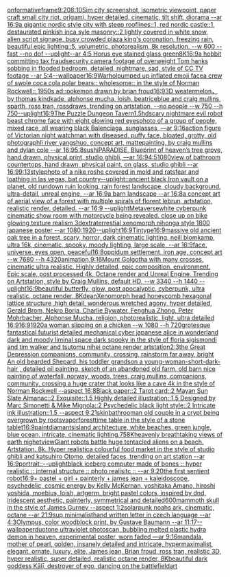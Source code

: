 [onformative](https://www.ebank.nz/aiartgenerator?category=onformative)[frame](https://www.ebank.nz/aiartgenerator?category=frame)[9:20](https://www.ebank.nz/aiartgenerator?category=9%3A20)[8:10](https://www.ebank.nz/aiartgenerator?category=8%3A10)[Sim city screenshot, isometric viewpoint, paper craft small city riot, origami, hyper detailed, cinematic, tilt shift, diorama    --ar 16:9](https://www.ebank.nz/aiartgenerator?category=Sim%2520city%2520screenshot%2C%2520isometric%2520viewpoint%2C%2520paper%2520craft%2520small%2520city%2520riot%2C%2520origami%2C%2520hyper%2520detailed%2C%2520cinematic%2C%2520tilt%2520shift%2C%2520diorama%2520%2520%2520%2520--ar%252016%3A9)[a gigantic nordic style city with steep rooflines::1, red nordic castle::1, destaurated pinkish inca syle masonry::2 lightly covered in white snow, alien script signage, busy crowded plaza king's coronation, freezing rain, beautiful epic lighting::5, volumetric, photorealism, 8k resolution, --w 600 --fast --no dof --uplight](https://www.ebank.nz/aiartgenerator?category=a%2520gigantic%2520nordic%2520style%2520city%2520with%2520steep%2520rooflines%3A%3A1%2C%2520red%2520nordic%2520castle%3A%3A1%2C%2520destaurated%2520pinkish%2520inca%2520syle%2520masonry%3A%3A2%2520lightly%2520covered%2520in%2520white%2520snow%2C%2520alien%2520script%2520signage%2C%2520busy%2520crowded%2520plaza%2520king%27s%2520coronation%2C%2520freezing%2520rain%2C%2520beautiful%2520epic%2520lighting%3A%3A5%2C%2520volumetric%2C%2520photorealism%2C%25208k%2520resolution%2C%2520--w%2520600%2520--fast%2520--no%2520dof%2520--uplight)[--ar 4:5 Horus eye stained glass green](https://www.ebank.nz/aiartgenerator?category=--ar%25204%3A5%2520Horus%2520eye%2520stained%2520glass%2520green)[8K](https://www.ebank.nz/aiartgenerator?category=8K)[16:9](https://www.ebank.nz/aiartgenerator?category=16%3A9)[a hobbit committing tax fraud](https://www.ebank.nz/aiartgenerator?category=a%2520hobbit%2520committing%2520tax%2520fraud)[security camera footage of overweight Tom hanks sobbing in flooded bedroom, detailed, nightmare, sad, style of CC TV footage --ar 5:4](https://www.ebank.nz/aiartgenerator?category=security%2520camera%2520footage%2520of%2520overweight%2520Tom%2520hanks%2520sobbing%2520in%2520flooded%2520bedroom%2C%2520detailed%2C%2520nightmare%2C%2520sad%2C%2520style%2520of%2520CC%2520TV%2520footage%2520--ar%25205%3A4)[--wallpaper](https://www.ebank.nz/aiartgenerator?category=--wallpaper)[16:9](https://www.ebank.nz/aiartgenerator?category=16%3A9)[Warhol](https://www.ebank.nz/aiartgenerator?category=Warhol)[pumped up inflated emoji face](https://www.ebank.nz/aiartgenerator?category=pumped%2520up%2520inflated%2520emoji%2520face)[a crew of swole coca cola polar bears:: wholesome:: in the style of Norman Rockwell:: 1950s ad::](https://www.ebank.nz/aiartgenerator?category=a%2520crew%2520of%2520swole%2520coca%2520cola%2520polar%2520bears%3A%3A%2520wholesome%3A%3A%2520in%2520the%2520style%2520of%2520Norman%2520Rockwell%3A%3A%25201950s%2520ad%3A%3A)[pokemon drawn by brian froud](https://www.ebank.nz/aiartgenerator?category=pokemon%2520drawn%2520by%2520brian%2520froud)[16:9](https://www.ebank.nz/aiartgenerator?category=16%3A9)[3D weatermelon，by thomas kindkade, alphonse mucha, loish, beatriceblue and craig mullins, sparth, ross tran, rossdraws, trending on artstation, --no people --w 750 --h 750](https://www.ebank.nz/aiartgenerator?category=3D%2520weatermelon%EF%BC%8Cby%2520thomas%2520kindkade%2C%2520alphonse%2520mucha%2C%2520loish%2C%2520beatriceblue%2520and%2520craig%2520mullins%2C%2520sparth%2C%2520ross%2520tran%2C%2520rossdraws%2C%2520trending%2520on%2520artstation%2C%2520--no%2520people%2520--w%2520750%2520--h%2520750)[--uplight](https://www.ebank.nz/aiartgenerator?category=--uplight)[16:9](https://www.ebank.nz/aiartgenerator?category=16%3A9)[The Puzzle Dungeon Tavern](https://www.ebank.nz/aiartgenerator?category=The%2520Puzzle%2520Dungeon%2520Tavern)[1.5](https://www.ebank.nz/aiartgenerator?category=1.5)[hd](https://www.ebank.nz/aiartgenerator?category=hd)[scary nightmare evil robot beast chrome face with eight glowing red eyes](https://www.ebank.nz/aiartgenerator?category=scary%2520nightmare%2520evil%2520robot%2520beast%2520chrome%2520face%2520with%2520eight%2520glowing%2520red%2520eyes)[photo of a group of people, mixed race, all wearing black Balenciaga, sunglasses, —ar 9:16](https://www.ebank.nz/aiartgenerator?category=photo%2520of%2520a%2520group%2520of%2520people%2C%2520mixed%2520race%2C%2520all%2520wearing%2520black%2520Balenciaga%2C%2520sunglasses%2C%2520%E2%80%94ar%25209%3A16)[action figure of Victorian night watchman with diseased, puffy face, bloated, grotty, old photograph](https://www.ebank.nz/aiartgenerator?category=action%2520figure%2520of%2520Victorian%2520night%2520watchman%2520with%2520diseased%2C%2520puffy%2520face%2C%2520bloated%2C%2520grotty%2C%2520old%2520photograph)[li river yangshuo, concept art, mattepainting, by craig mullins and dylan cole --ar 16:9](https://www.ebank.nz/aiartgenerator?category=li%2520river%2520yangshuo%2C%2520concept%2520art%2C%2520mattepainting%2C%2520by%2520craig%2520mullins%2520and%2520dylan%2520cole%2520--ar%252016%3A9)[5:8](https://www.ebank.nz/aiartgenerator?category=5%3A8)[sushi](https://www.ebank.nz/aiartgenerator?category=sushi)[PARADISE, Blueprint of heaven’s tree grove, hand drawn, physical print, studio ghibli, —ar 16:9](https://www.ebank.nz/aiartgenerator?category=PARADISE%2C%2520Blueprint%2520of%2520heaven%E2%80%99s%2520tree%2520grove%2C%2520hand%2520drawn%2C%2520physical%2520print%2C%2520studio%2520ghibli%2C%2520%E2%80%94ar%252016%3A9)[4:5](https://www.ebank.nz/aiartgenerator?category=4%3A5)[1080](https://www.ebank.nz/aiartgenerator?category=1080)[view of bathroom countertops, hand drawn, physical paint, on glass, studio ghibli --ar 16:9](https://www.ebank.nz/aiartgenerator?category=view%2520of%2520bathroom%2520countertops%2C%2520hand%2520drawn%2C%2520physical%2520paint%2C%2520on%2520glass%2C%2520studio%2520ghibli%2520--ar%252016%3A9)[9:13](https://www.ebank.nz/aiartgenerator?category=9%3A13)[style](https://www.ebank.nz/aiartgenerator?category=style)[photo of a nike roshe covered in mold and rats](https://www.ebank.nz/aiartgenerator?category=photo%2520of%2520a%2520nike%2520roshe%2520covered%2520in%2520mold%2520and%2520rats)[fear and loathing in las vegas, bat country](https://www.ebank.nz/aiartgenerator?category=fear%2520and%2520loathing%2520in%2520las%2520vegas%2C%2520bat%2520country)[--uplight](https://www.ebank.nz/aiartgenerator?category=--uplight)[::](https://www.ebank.nz/aiartgenerator?category=%3A%3A)[ancient black Iron vault on a planet, old rundown ruin looking, rain forest landscape, cloudy background, ultra-detail, unreal engine, --ar 16:9](https://www.ebank.nz/aiartgenerator?category=ancient%2520black%2520Iron%2520vault%2520on%2520a%2520planet%2C%2520old%2520rundown%2520ruin%2520looking%2C%2520rain%2520forest%2520landscape%2C%2520cloudy%2520background%2C%2520ultra-detail%2C%2520unreal%2520engine%2C%2520--ar%252016%3A9)[a barn landscape --ar 16:8](https://www.ebank.nz/aiartgenerator?category=a%2520barn%2520landscape%2520--ar%252016%3A8)[a concept art of aerial view of a forest with multiple spirals of florent lebrun, artstation, realistic render, detailed. --ar 16:9 --uplight](https://www.ebank.nz/aiartgenerator?category=a%2520concept%2520art%2520of%2520aerial%2520view%2520of%2520a%2520forest%2520with%2520multiple%2520spirals%2520of%2520florent%2520lebrun%2C%2520artstation%2C%2520realistic%2520render%2C%2520detailed.%2520--ar%252016%3A9%2520--uplight)[Metaverse](https://www.ebank.nz/aiartgenerator?category=Metaverse)[white cyberpunk cinematic show room with motorcycle being revealed. close up on bike glowing texture  realism 3d](https://www.ebank.nz/aiartgenerator?category=white%2520cyberpunk%2520cinematic%2520show%2520room%2520with%2520motorcycle%2520being%2520revealed.%2520close%2520up%2520on%2520bike%2520glowing%2520texture%2520%2520realism%25203d)[extraterrestial xenomorph nihonga style 1800 japanese poster --ar 1080:1920](https://www.ebank.nz/aiartgenerator?category=extraterrestial%2520xenomorph%2520nihonga%2520style%25201800%2520japanese%2520poster%2520--ar%25201080%3A1920)[--uplight](https://www.ebank.nz/aiartgenerator?category=--uplight)[16:9](https://www.ebank.nz/aiartgenerator?category=16%3A9)[Tintype](https://www.ebank.nz/aiartgenerator?category=Tintype)[16:9](https://www.ebank.nz/aiartgenerator?category=16%3A9)[massive old ancient oak tree in a forest, scary, horror, dark cinematic lighting, neill blomkamp, ultra 16k, cinematic, spooky, moody lighting, large scale, --ar 16:9](https://www.ebank.nz/aiartgenerator?category=massive%2520old%2520ancient%2520oak%2520tree%2520in%2520a%2520forest%2C%2520scary%2C%2520horror%2C%2520dark%2520cinematic%2520lighting%2C%2520neill%2520blomkamp%2C%2520ultra%252016k%2C%2520cinematic%2C%2520spooky%2C%2520moody%2520lighting%2C%2520large%2520scale%2C%2520--ar%252016%3A9)[face, universe, eyes open, peaceful](https://www.ebank.nz/aiartgenerator?category=face%2C%2520universe%2C%2520eyes%2520open%2C%2520peaceful)[16:8](https://www.ebank.nz/aiartgenerator?category=16%3A8)[oppidum settlement, iron age, concept art --w 7680 --h 4320](https://www.ebank.nz/aiartgenerator?category=oppidum%2520settlement%2C%2520iron%2520age%2C%2520concept%2520art%2520--w%25207680%2520--h%25204320)[animation,](https://www.ebank.nz/aiartgenerator?category=animation%2C)[9:16](https://www.ebank.nz/aiartgenerator?category=9%3A16)[Mount Golgotha with many crosses, cinematic ultra realistic. Highly detailed, epic composition. environment. Epic scale, post processed 4k, Octane render and Unreal Engine. Trending on Artstation, style by Craig Mullins, default HD, --w 3340 --h 1440 --uplight](https://www.ebank.nz/aiartgenerator?category=Mount%2520Golgotha%2520with%2520many%2520crosses%2C%2520cinematic%2520ultra%2520realistic.%2520Highly%2520detailed%2C%2520epic%2520composition.%2520environment.%2520Epic%2520scale%2C%2520post%2520processed%25204k%2C%2520Octane%2520render%2520and%2520Unreal%2520Engine.%2520Trending%2520on%2520Artstation%2C%2520style%2520by%2520Craig%2520Mullins%2C%2520default%2520HD%2C%2520--w%25203340%2520--h%25201440%2520--uplight)[16:9](https://www.ebank.nz/aiartgenerator?category=16%3A9)[beautiful butterfly, glow, post apocalyptic, cyberpunk, ultra realistic, octane render, 8K](https://www.ebank.nz/aiartgenerator?category=beautiful%2520butterfly%2C%2520glow%2C%2520post%2520apocalyptic%2C%2520cyberpunk%2C%2520ultra%2520realistic%2C%2520octane%2520render%2C%25208K)[dean](https://www.ebank.nz/aiartgenerator?category=dean)[Xenomorph head honeycomb hexagonal lattice structure  ,high detail, wonderous wretched agony, hyper detailed, Gerald Brom, Nekro Borja, Charlie Bywater, Fenghua Zhong, Peter Mohrbacher, Alphonse Mucha, religion, photorealistic, light, ultra detailed 16:9](https://www.ebank.nz/aiartgenerator?category=Xenomorph%2520head%2520honeycomb%2520hexagonal%2520lattice%2520structure%2520%2520%2Chigh%2520detail%2C%2520wonderous%2520wretched%2520agony%2C%2520hyper%2520detailed%2C%2520Gerald%2520Brom%2C%2520Nekro%2520Borja%2C%2520Charlie%2520Bywater%2C%2520Fenghua%2520Zhong%2C%2520Peter%2520Mohrbacher%2C%2520Alphonse%2520Mucha%2C%2520religion%2C%2520photorealistic%2C%2520light%2C%2520ultra%2520detailed%252016%3A9)[16:9](https://www.ebank.nz/aiartgenerator?category=16%3A9)[1920](https://www.ebank.nz/aiartgenerator?category=1920)[a woman slipping on a chicken --w 1080 --h 720](https://www.ebank.nz/aiartgenerator?category=a%2520woman%2520slipping%2520on%2520a%2520chicken%2520--w%25201080%2520--h%2520720)[grotesque fantastical futurist detailed mechanical cyber japanese alice in wonderland dark and moody liminal space dark spooky in the style of floria sigismondi and tim walker and tsutomu nihei octane render artstation](https://www.ebank.nz/aiartgenerator?category=grotesque%2520fantastical%2520futurist%2520detailed%2520mechanical%2520cyber%2520japanese%2520alice%2520in%2520wonderland%2520dark%2520and%2520moody%2520liminal%2520space%2520dark%2520spooky%2520in%2520the%2520style%2520of%2520floria%2520sigismondi%2520and%2520tim%2520walker%2520and%2520tsutomu%2520nihei%2520octane%2520render%2520artstation)[2:3](https://www.ebank.nz/aiartgenerator?category=2%3A3)[the Great Depression  companions, community, crossing, rainstorm far away, bright An old bearded Shepard, his toddler grandson a young-woman-short-dark-hair , detailed oil painting, sketch of an abandoned old farm, old barn nice painting of waterfall, norway, woods, trees, craig mullins,  companions, community, crossing a huge crater that looks like a cave 4k in the style of Norman Rockwell --aspect 16:8](https://www.ebank.nz/aiartgenerator?category=the%2520Great%2520Depression%2520%2520companions%2C%2520community%2C%2520crossing%2C%2520rainstorm%2520far%2520away%2C%2520bright%2520An%2520old%2520bearded%2520Shepard%2C%2520his%2520toddler%2520grandson%2520a%2520young-woman-short-dark-hair%2520%2C%2520detailed%2520oil%2520painting%2C%2520sketch%2520of%2520an%2520abandoned%2520old%2520farm%2C%2520old%2520barn%2520nice%2520painting%2520of%2520waterfall%2C%2520norway%2C%2520woods%2C%2520trees%2C%2520craig%2520mullins%2C%2520%2520companions%2C%2520community%2C%2520crossing%2520a%2520huge%2520crater%2520that%2520looks%2520like%2520a%2520cave%25204k%2520in%2520the%2520style%2520of%2520Norman%2520Rockwell%2520--aspect%252016%3A8)[Black paper::2 Tarot card::2  Mayan Sun Slate Almanac::2 Exquisite::1.5 Highly detailed illustration::1.5 Designed by Marc Simonetti & Mike Mignola::2 Psychedelic black light style::2 Intricate ink illustration::1.5 --aspect 9:21](https://www.ebank.nz/aiartgenerator?category=Black%2520paper%3A%3A2%2520Tarot%2520card%3A%3A2%2520%2520Mayan%2520Sun%2520Slate%2520Almanac%3A%3A2%2520Exquisite%3A%3A1.5%2520Highly%2520detailed%2520illustration%3A%3A1.5%2520Designed%2520by%2520Marc%2520Simonetti%2520%26%2520Mike%2520Mignola%3A%3A2%2520Psychedelic%2520black%2520light%2520style%3A%3A2%2520Intricate%2520ink%2520illustration%3A%3A1.5%2520--aspect%25209%3A21)[skin](https://www.ebank.nz/aiartgenerator?category=skin)[bathroom](https://www.ebank.nz/aiartgenerator?category=bathroom)[an old couple in a crypt being overgrown by roots](https://www.ebank.nz/aiartgenerator?category=an%2520old%2520couple%2520in%2520a%2520crypt%2520being%2520overgrown%2520by%2520roots)[vapor](https://www.ebank.nz/aiartgenerator?category=vapor)[forest](https://www.ebank.nz/aiartgenerator?category=forest)[time table in the style of a stone tablet](https://www.ebank.nz/aiartgenerator?category=time%2520table%2520in%2520the%2520style%2520of%2520a%2520stone%2520tablet)[16:9](https://www.ebank.nz/aiartgenerator?category=16%3A9)[paint](https://www.ebank.nz/aiartgenerator?category=paint)[diamants](https://www.ebank.nz/aiartgenerator?category=diamants)[island architecture, white beaches, green jungle, blue ocean, intricate, cinematic lighting](https://www.ebank.nz/aiartgenerator?category=island%2520architecture%2C%2520white%2520beaches%2C%2520green%2520jungle%2C%2520blue%2520ocean%2C%2520intricate%2C%2520cinematic%2520lighting)[.75](https://www.ebank.nz/aiartgenerator?category=.75)[8K](https://www.ebank.nz/aiartgenerator?category=8K)[heavenly breathtaking views of earth  nighetview](https://www.ebank.nz/aiartgenerator?category=heavenly%2520breathtaking%2520views%2520of%2520earth%2520%2520nighetview)[Giant robots battle huge tentacled aliens on a beach. Artstation. 8k. Hyper realistic](https://www.ebank.nz/aiartgenerator?category=Giant%2520robots%2520battle%2520huge%2520tentacled%2520aliens%2520on%2520a%2520beach.%2520Artstation.%25208k.%2520Hyper%2520realistic)[a colourful food market in the style of studio ghibli and katsuhiro Otomo, detailed faces, trending on art station --ar 16:9](https://www.ebank.nz/aiartgenerator?category=a%2520colourful%2520food%2520market%2520in%2520the%2520style%2520of%2520studio%2520ghibli%2520and%2520katsuhiro%2520Otomo%2C%2520detailed%2520faces%2C%2520trending%2520on%2520art%2520station%2520--ar%252016%3A9)[portrait::](https://www.ebank.nz/aiartgenerator?category=portrait%3A%3A)[--uplight](https://www.ebank.nz/aiartgenerator?category=--uplight)[black iceberg computer made of bones :: hyper realistic :: internal structure :: photo realisitc :: --ar 9:20](https://www.ebank.nz/aiartgenerator?category=black%2520iceberg%2520computer%2520made%2520of%2520bones%2520%3A%3A%2520hyper%2520realistic%2520%3A%3A%2520internal%2520structure%2520%3A%3A%2520photo%2520realisitc%2520%3A%3A%2520--ar%25209%3A20)[the first sentient robot](https://www.ebank.nz/aiartgenerator?category=the%2520first%2520sentient%2520robot)[16:9](https://www.ebank.nz/aiartgenerator?category=16%3A9)[+ pastel + girl + painterly + james jean + kaleidoscope, psychedelic, cosmic energy by Kelly McKernan, yoshitaka Amano, hiroshi yoshida, moebius, loish, artgerm, bright pastel colors, inspired by dnd, iridescent aesthetic, painterly, symmetrical and detailed](https://www.ebank.nz/aiartgenerator?category=%2B%2520pastel%2520%2B%2520girl%2520%2B%2520painterly%2520%2B%2520james%2520jean%2520%2B%2520kaleidoscope%2C%2520psychedelic%2C%2520cosmic%2520energy%2520by%2520Kelly%2520McKernan%2C%2520yoshitaka%2520Amano%2C%2520hiroshi%2520yoshida%2C%2520moebius%2C%2520loish%2C%2520artgerm%2C%2520bright%2520pastel%2520colors%2C%2520inspired%2520by%2520dnd%2C%2520iridescent%2520aesthetic%2C%2520painterly%2C%2520symmetrical%2520and%2520detailed)[600](https://www.ebank.nz/aiartgenerator?category=600)[mammoth skull in the style of James Gurney --aspect 1:2](https://www.ebank.nz/aiartgenerator?category=mammoth%2520skull%2520in%2520the%2520style%2520of%2520James%2520Gurney%2520--aspect%25201%3A2)[solarpunk noahs ark, cinematic, octane --ar 21:9](https://www.ebank.nz/aiartgenerator?category=solarpunk%2520noahs%2520ark%2C%2520cinematic%2C%2520octane%2520--ar%252021%3A9)[sup,minimalist](https://www.ebank.nz/aiartgenerator?category=sup%2Cminimalist)[hand written letter in czech language --ar 4:3](https://www.ebank.nz/aiartgenerator?category=hand%2520written%2520letter%2520in%2520czech%2520language%2520--ar%25204%3A3)[Olympus, color woodblock print, by Gustave Baumann --ar 11:17](https://www.ebank.nz/aiartgenerator?category=Olympus%2C%2520color%2520woodblock%2520print%2C%2520by%2520Gustave%2520Baumann%2520--ar%252011%3A17)[--wallpaper](https://www.ebank.nz/aiartgenerator?category=--wallpaper)[duotone ultraviolet photoscan, bubbling melted plastic hydra demon in heaven, experimental poster, worn faded —ar 9:16](https://www.ebank.nz/aiartgenerator?category=duotone%2520ultraviolet%2520photoscan%2C%2520bubbling%2520melted%2520plastic%2520hydra%2520demon%2520in%2520heaven%2C%2520experimental%2520poster%2C%2520worn%2520faded%2520%E2%80%94ar%25209%3A16)[mandala, mother of pearl, golden, insanely detailed and intricate, hypermaximalist, elegant, ornate, luxury, elite, James jean, Brian froud, ross tran, realistic 3D, hyper realistic, super detailed, realistic octane render, 8K](https://www.ebank.nz/aiartgenerator?category=mandala%2C%2520mother%2520of%2520pearl%2C%2520golden%2C%2520insanely%2520detailed%2520and%2520intricate%2C%2520hypermaximalist%2C%2520elegant%2C%2520ornate%2C%2520luxury%2C%2520elite%2C%2520James%2520jean%2C%2520Brian%2520froud%2C%2520ross%2520tran%2C%2520realistic%25203D%2C%2520hyper%2520realistic%2C%2520super%2520detailed%2C%2520realistic%2520octane%2520render%2C%25208K)[beautiful dark goddess Kālī, destroyer of ego, dancing on the battlefield](https://www.ebank.nz/aiartgenerator?category=beautiful%2520dark%2520goddess%2520K%C4%81l%C4%AB%2C%2520destroyer%2520of%2520ego%2C%2520dancing%2520on%2520the%2520battlefield)[art](https://www.ebank.nz/aiartgenerator?category=art)